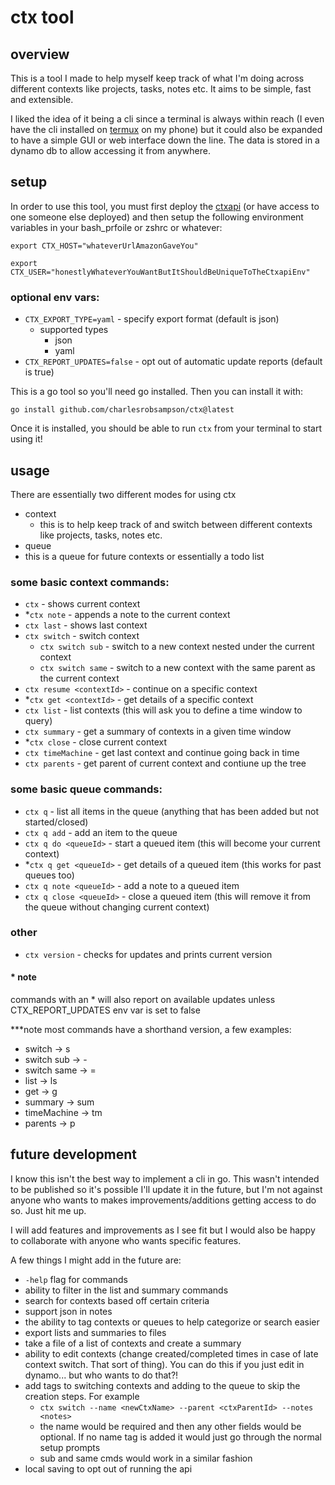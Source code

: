 # ctx tool
## overview
This is a tool I made to help myself keep track of what I'm doing across different contexts like projects, tasks, notes etc. It aims to be simple, fast and extensible.

I liked the idea of it being a cli since a terminal is always within reach (I even have the cli installed on [termux](https://termux.dev/en/) on my phone) but it could also be expanded to have a simple GUI or web interface down the line. The data is stored in a dynamo db to allow accessing it from anywhere.

## setup
In order to use this tool, you must first deploy the [ctxapi](https://github.com/charlesrobsampson/ctxapi) (or have access to one someone else deployed) and then setup the following environment variables in your bash_prfoile or zshrc or whatever:

`export CTX_HOST="whateverUrlAmazonGaveYou"`

`export CTX_USER="honestlyWhateverYouWantButItShouldBeUniqueToTheCtxapiEnv"`

### optional env vars:
- `CTX_EXPORT_TYPE=yaml` - specify export format (default is json)
  - supported types
    - json
    - yaml
- `CTX_REPORT_UPDATES=false` - opt out of automatic update reports (default is true)


This is a go tool so you'll need go installed. Then you can install it with:

`go install github.com/charlesrobsampson/ctx@latest`

Once it is installed, you should be able to run `ctx` from your terminal to start using it!

## usage
There are essentially two different modes for using ctx
- context
  - this is to help keep track of and switch between different contexts like projects, tasks, notes etc.
- queue
 - this is a queue for future contexts or essentially a todo list

### some basic context commands:
- `ctx` - shows current context
- *`ctx note` - appends a note to the current context
- `ctx last` - shows last context
- `ctx switch` - switch context
  - `ctx switch sub` - switch to a new context nested under the current context
  - `ctx switch same` - switch to a new context with the same parent as the current context
- `ctx resume <contextId>` - continue on a specific context
- *`ctx get <contextId>` - get details of a specific context
- `ctx list` - list contexts (this will ask you to define a time window to query)
- `ctx summary` - get a summary of contexts in a given time window
- *`ctx close` - close current context
- `ctx timeMachine` - get last context and continue going back in time
- `ctx parents` - get parent of current context and contiune up the tree

### some basic queue commands:
- `ctx q` - list all items in the queue (anything that has been added but not started/closed)
- `ctx q add` - add an item to the queue
- `ctx q do <queueId>` - start a queued item (this will become your current context)
- *`ctx q get <queueId>` - get details of a queued item (this works for past queues too)
- `ctx q note <queueId>` - add a note to a queued item
- `ctx q close <queueId>` - close a queued item (this will remove it from the queue without changing current context)

### other
- `ctx version` - checks for updates and prints current version

#### * note
commands with an * will also report on available updates unless CTX_REPORT_UPDATES env var is set to false

***note most commands have a shorthand version, a few examples:
- switch -> s
- switch sub -> -
- switch same -> =
- list -> ls
- get -> g
- summary -> sum
- timeMachine -> tm
- parents -> p


## future development
I know this isn't the best way to implement a cli in go. This wasn't intended to be published so it's possible I'll update it in the future, but I'm not against anyone who wants to makes improvements/additions getting access to do so. Just hit me up.

I will add features and improvements as I see fit but I would also be happy to collaborate with anyone who wants specific features.

A few things I might add in the future are:
- `-help` flag for commands
- ability to filter in the list and summary commands
- search for contexts based off certain criteria
- support json in notes
- the ability to tag contexts or queues to help categorize or search easier
- export lists and summaries to files
- take a file of a list of contexts and create a summary
- ability to edit contexts (change created/completed times in case of late context switch. That sort of thing). You can do this if you just edit in dynamo... but who wants to do that?!
- add tags to switching contexts and adding to the queue to skip the creation steps. For example
  - `ctx switch --name <newCtxName> --parent <ctxParentId> --notes <notes>`
  - the name would be required and then any other fields would be optional. If no name tag is added it would just go through the normal setup prompts
  - sub and same cmds would work in a similar fashion
- local saving to opt out of running the api